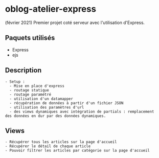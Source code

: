 # oblog-atelier-express
(février 2021)
Premier projet coté serveur avec l'utilisation d'Express.

## Paquets utilisés
  - Express
  - ejs
  
  ## Description
    - Setup :
      - Mise en place d'express
      - routage statique
      - routage paramétré
      - utilisation d'un datamapper
      - récupération de données à partir d'un fichier JSON
      - utilisation des paramètres d'url
      - des views dynamiques avec intégration de partials : remplacement des données en dur par des données dynamiques.
   
   ## Views
    - Récupérer tous les articles sur la page d'accueil
    - Récupérer le détail de chaque article
    - Pouvoir filtrer les articles par catégorie sur la page d'accueil
